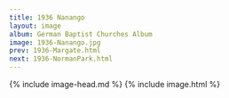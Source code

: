 ```yaml
---
title: 1936 Nanango
layout: image
album: German Baptist Churches Album
image: 1936-Nanango.jpg
prev: 1936-Margate.html
next: 1936-NormanPark.html
---
```

{% include image-head.md %}
{% include image.html %}